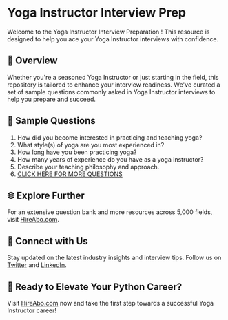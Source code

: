 # Yoga Instructor Interview Prep

Welcome to the Yoga Instructor Interview Preparation ! This resource is designed to help you ace your Yoga Instructor interviews with confidence.

## 🚀 Overview

Whether you're a seasoned Yoga Instructor or just starting in the field, this repository is tailored to enhance your interview readiness. We've curated a set of sample questions commonly asked in Yoga Instructor interviews to help you prepare and succeed.

## 📝 Sample Questions

1. How did you become interested in practicing and teaching yoga?
2. What style(s) of yoga are you most experienced in?
3. How long have you been practicing yoga?
4. How many years of experience do you have as a yoga instructor?
5. Describe your teaching philosophy and approach.
6. [CLICK HERE FOR MORE QUESTIONS](https://hireabo.com/job/15_0_42/Yoga%20Instructor)

## 🌐 Explore Further

For an extensive question bank and more resources across 5,000 fields, visit [HireAbo.com](https://www.hireabo.com).

## 📱 Connect with Us

Stay updated on the latest industry insights and interview tips. Follow us on [Twitter](https://twitter.com/hireabo) and [LinkedIn](https://www.linkedin.com/in/hire-abo-3609972a8/).

## 🚀 Ready to Elevate Your Python Career?

Visit [HireAbo.com](https://www.hireabo.com) now and take the first step towards a successful Yoga Instructor career!